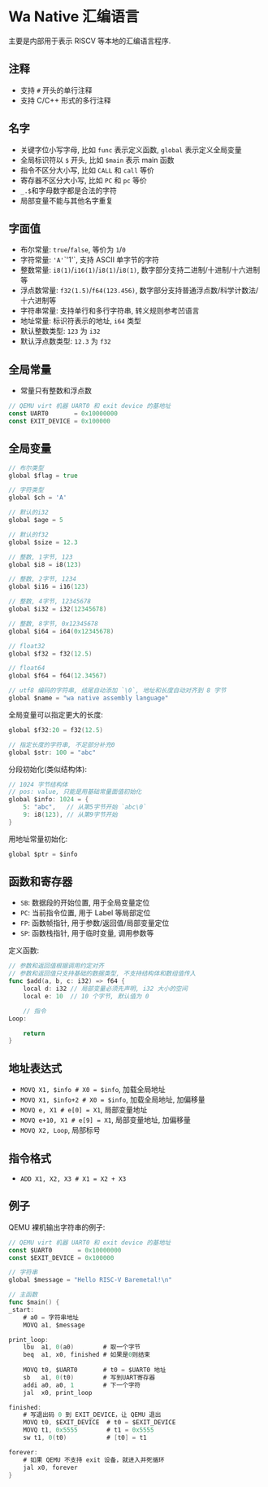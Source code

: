 # Wa Native 汇编语言

主要是内部用于表示 RISCV 等本地的汇编语言程序.

## 注释

- 支持 `#` 开头的单行注释
- 支持 C/C++ 形式的多行注释

## 名字

- 关键字位小写字母, 比如 `func` 表示定义函数, `global` 表示定义全局变量
- 全局标识符以 `$` 开头, 比如 `$main` 表示 main 函数
- 指令不区分大小写, 比如 `CALL` 和 `call` 等价
- 寄存器不区分大小写, 比如 `PC` 和 `pc` 等价
- `_.$`和字母数字都是合法的字符
- 局部变量不能与其他名字重复

## 字面值

- 布尔常量: `true`/`false`, 等价为 `1`/`0`
- 字符常量: `'A'`\`'1'`, 支持 ASCII 单字节的字符
- 整数常量: `i8(1)`/`i16(1)`/`i8(1)`/`i8(1)`, 数字部分支持二进制/十进制/十六进制等
- 浮点数常量: `f32(1.5)`/`f64(123.456)`, 数字部分支持普通浮点数/科学计数法/十六进制等
- 字符串常量: 支持单行和多行字符串, 转义规则参考凹语言
- 地址常量: 标识符表示的地址, `i64` 类型
- 默认整数类型: `123` 为 `i32`
- 默认浮点数类型: `12.3` 为 `f32`

## 全局常量

- 常量只有整数和浮点数

```go
// QEMU virt 机器 UART0 和 exit device 的基地址
const UART0       = 0x10000000
const EXIT_DEVICE = 0x100000 
```

## 全局变量

```go
// 布尔类型
global $flag = true

// 字符类型
global $ch = 'A'

// 默认的i32
global $age = 5

// 默认的f32
global $size = 12.3

// 整数, 1字节, 123
global $i8 = i8(123)

// 整数, 2字节, 1234
global $i16 = i16(123)

// 整数, 4字节, 12345678 
global $i32 = i32(12345678)

// 整数, 8字节, 0x12345678
global $i64 = i64(0x12345678)

// float32
global $f32 = f32(12.5)

// float64
global $f64 = f64(12.34567)

// utf8 编码的字符串, 结尾自动添加 `\0`, 地址和长度自动对齐到 8 字节
global $name = "wa native assembly language"
```

全局变量可以指定更大的长度:

```go
global $f32:20 = f32(12.5)

// 指定长度的字符串, 不足部分补充0
global $str: 100 = "abc"
```

分段初始化(类似结构体):

```go
// 1024 字节结构体
// pos: value, 只能是用基础常量面值初始化
global $info: 1024 = {
    5: "abc",   // 从第5字节开始 `abc\0`
    9: i8(123), // 从第9字节开始
}
```

用地址常量初始化:

```go
global $ptr = $info
```

## 函数和寄存器

- `SB`: 数据段的开始位置, 用于全局变量定位
- `PC`: 当前指令位置, 用于 Label 等局部定位
- `FP`: 函数帧指针, 用于参数/返回值/局部变量定位
- `SP`: 函数栈指针, 用于临时变量, 调用参数等

定义函数:

```go
// 参数和返回值根据调用约定对齐
// 参数和返回值只支持基础的数据类型, 不支持结构体和数组值传入
func $add(a, b, c: i32) => f64 {
    local d: i32 // 局部变量必须先声明, i32 大小的空间
    local e: 10  // 10 个字节, 默认值为 0

    // 指令
Loop:

    return
}
```

## 地址表达式

- `MOVQ X1, $info # X0 = $info`, 加载全局地址
- `MOVQ X1, $info+2 # X0 = $info`, 加载全局地址, 加偏移量
- `MOVQ e, X1 # e[0] = X1`, 局部变量地址
- `MOVQ e+10, X1 # e[9] = X1`, 局部变量地址, 加偏移量
- `MOVQ X2, Loop`, 局部标号

## 指令格式

- `ADD X1, X2, X3 # X1 = X2 + X3`

## 例子

QEMU 裸机输出字符串的例子:

```go
// QEMU virt 机器 UART0 和 exit device 的基地址
const $UART0       = 0x10000000
const $EXIT_DEVICE = 0x100000

// 字符串
global $message = "Hello RISC-V Baremetal!\n"

// 主函数
func $main() {
_start:
    # a0 = 字符串地址
    MOVQ a1, $message

print_loop:
    lbu  a1, 0(a0)        # 取一个字节
    beq  a1, x0, finished # 如果是0则结束
   
    MOVQ t0, $UART0       # t0 = $UART0 地址
    sb   a1, 0(t0)        # 写到UART寄存器
    addi a0, a0, 1        # 下一个字符
    jal  x0, print_loop

finished:
    # 写退出码 0 到 EXIT_DEVICE，让 QEMU 退出
    MOVQ t0, $EXIT_DEVICE  # t0 = $EXIT_DEVICE
    MOVQ t1, 0x5555        # t1 = 0x5555
    sw t1, 0(t0)           # [t0] = t1

forever:
    # 如果 QEMU 不支持 exit 设备，就进入并死循环
    jal x0, forever
}
```

